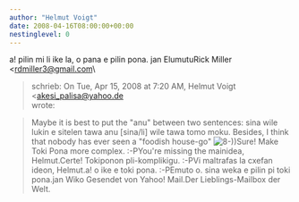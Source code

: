 ```yaml
---
author: "Helmut Voigt"
date: 2008-04-16T08:00:00+00:00
nestinglevel: 0
---
```

a! pilin mi li ike la, o pana e pilin pona. jan ElumutuRick Miller <[rdmiller3@gmail.com](mailto://rdmiller3@gmail.com)\
> schrieb: On Tue, Apr 15, 2008 at 7:20 AM, Helmut Voigt <[akesi_palisa@yahoo.de](mailto://akesi_palisa@yahoo.de)\
> wrote:

> Maybe it is best to put the "anu" between two sentences: sina wile lukin e
> sitelen tawa anu \[sina/li\] wile tawa tomo moku.
> Besides, I think that nobody has ever seen a "foodish house-go" ![8-)](images/smilies/icon_cool.gif "Cool"))Sure! Make Toki Pona more complex. :-PYou're missing the mainidea, Helmut.Certe! Tokiponon pli-komplikigu. :-PVi maltrafas la cxefan ideon, Helmut.a! o ike e toki pona. :-PEmuto o. sina weka e pilin pi toki pona.jan Wiko Gesendet von Yahoo! Mail.Der Lieblings-Mailbox der Welt.